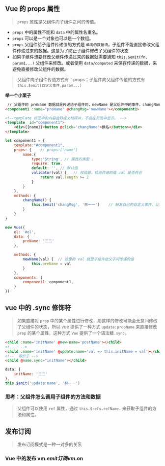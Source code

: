 ## Vue 的 props 属性
> `props` 属性是父组件向子组件之间的传值。
* `props` 中的属性不能和 `data` 中的属性名重名。
* `props` 可以是一个对象也可以是一个数组。
* `props` 父组件给子组件传递值的方式是 `单向的数据流`，子组件不能直接修改父组件传递过来的数据。这是为了防止子组件修改了父组件的状态
* 如果子组件想要修改父组件传递过来的数据就需要通知 `this.$emit(fn, param1...)` 父组件来修改。或者使用 `data/computed` 来保存传递的数据，来避免直接修改父组件的数据。
> 父组件向子组件传值方式有：props；子组件向父组件传值的方式有`this.$emit(自定义事件,param...)`

__举一个小栗子__
``` html
 // 父组件的 preName 数据就是传递给子组件的，newName 是父组件中的事件，changName 是子组件用来通知父组件的修改数据的事件。
<component1 :name="preName" @changMsg='newName'></component1>  

<!--template 标签中的内容会转成文档碎片，不会在页面中显示。 -->
<template  id="component1">
    <div>{{name}}<button @click='changName'>换名</button></div>
</template>
``` 
```  js
let component1 = {
    template:"#component1",
    props: {    // props:['name']
        name:{
            type:'String', // 属性的类型 。
            require: true,
            default: '', // 默认值
            validator(val) {   // 校验器，检测传递的值 val 是否符合
                return val.length >= 2
            }
        }
    },
    methods: {
        changName() {
            this.$emit('changMsg', '林一一')    // 触发自己的自定义事件，让父组件的方法执行。
        }
    }
}

new Vue({
    el: '#el',
    data: {
        preName: '二二'
    },

    methods: {
        newName(val) {  // 这里的 val 就是子组件给父子间传递的值
            this.preName = val
        }
    },
    components: {
        component1: component1,
    }
})
```

## vue 中的 .sync 修饰符
> 如果直接对 `prop` 中的某个属性进行修改，那这样的修改可能会无意间修改了父组件的状态，所以 vue 提供了一种方式 `update:propName` 来直接修改 `prop` 的某个属性，这种方式 `Vue` 提供了一个语法糖`.sync`。

``` html
<child :name='initName' @new-name='postName'></child>
<!--   -->
<child :name='initName' @update:name='val => this.initName = val'></child>
<!--  等价于 -->
<child @name.sync="initName"></child>
```
``` js
data: {
    initName: '二二'
},
this.$emit('update:name', '林一一')
```


### 思考：父组件怎么调用子组件的方法和数据
> 父组件可以使用 `ref` 属性，通过 `this.$refs.refName.` 来获取子组件的方法和属性。

## 发布订阅
> 发布订阅模式是一种一对多的关系

### Vue 中的发布 vm.$emit 订阅 vm.$on
